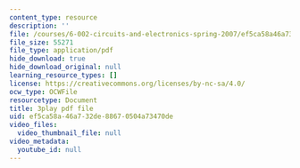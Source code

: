 ```yaml
---
content_type: resource
description: ''
file: /courses/6-002-circuits-and-electronics-spring-2007/ef5ca58a46a732de88670504a73470de_4TCnYYpZxEc.pdf
file_size: 55271
file_type: application/pdf
hide_download: true
hide_download_original: null
learning_resource_types: []
license: https://creativecommons.org/licenses/by-nc-sa/4.0/
ocw_type: OCWFile
resourcetype: Document
title: 3play pdf file
uid: ef5ca58a-46a7-32de-8867-0504a73470de
video_files:
  video_thumbnail_file: null
video_metadata:
  youtube_id: null
---
```

